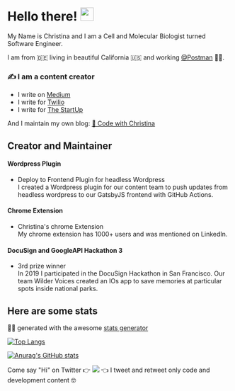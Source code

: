 
<!-- [![Header](https://raw.githubusercontent.com/MartinHeinz/<OWNER>/<OWNER>/readme_header.png "Header")](https://some-url.dev/)] -->

# Hello there! <img src="https://raw.githubusercontent.com/MartinHeinz/MartinHeinz/master/wave.gif" width="30px">
My Name is Christina and I am a Cell and Molecular Biologist turned Software Engineer. 

I am from 🇩🇪 living in beautiful California 🇺🇸 and working [@Postman](https://www.postman.com/) 👨‍🚀.

<!-- ![](https://img.shields.io/badge/LinkedIn-0077B5?style=for-the-badge&logo=linkedin&logoColor=white) -->



### ✍️ I am a content creator
* I write on [Medium](https://christinavhastenrath.medium.com/)
* I write for [Twilio](https://www.twilio.com/blog/create-wordpress-plugin-rebuild-gatsby-app-aws-github-actions)
* I write for [The StartUp](https://medium.com/swlh/make-algolia-search-results-more-relevant-8cfecead0a6b)

And I maintain my own blog: [🦄 Code with Christina](https://www.codewithchristina.com)




## Creator and Maintainer

#### Wordpress Plugin
* Deploy to Frontend Plugin for headless Wordpress <br />
I created a Wordpress plugin for our content team to push updates from headless wordpress to our GatsbyJS frontend with GitHub Actions.

#### Chrome Extension
* Christina's chrome Extension <br />
My chrome extension has 1000+ users and was mentioned on LinkedIn.

#### DocuSign and GoogleAPI Hackathon 3
* 3rd prize winner <br />
In 2019 I participated in the DocuSign Hackathon in San Francisco. Our team Wilder Voices created an IOs app to save memories at particular spots inside national parks.

<!-- 
## Technologies and Tools
![](https://img.shields.io/badge/Code-JavaScript-informational?style=flat&logo=<LOGO_NAME>&logoColor=white&color=blue)

![](https://img.shields.io/badge/Code-JavaScript-informational?style=plastic&logo=appveyor=<LOGO_NAME>&logoColor=white&color=2bbc8a) -->

## Here are some stats
🚣‍♀️ generated with the awesome [stats generator](https://github.com/anuraghazra/github-readme-stats)

[![Top Langs](https://github-readme-stats.vercel.app/api/top-langs/?username=ch264&layout=compact)](https://github.com/ch264/github-readme-stats)

[![Anurag's GitHub stats](https://github-readme-stats.vercel.app/api?username=ch264)](https://github.com/ch264/github-readme-stats)


Come say "Hi" on Twitter 👉 ![](https://img.shields.io/twitter/follow/ettinchen?style=social) 👈 I tweet and retweet only code and development content 🤓


<!--
**ch264/ch264** is a ✨ _special_ ✨ repository because its `README.md` (this file) appears on your GitHub profile.

Here are some ideas to get you started:

- 🔭 I’m currently working on ...
- 🌱 I’m currently learning ...
- 👯 I’m looking to collaborate on ...
- 🤔 I’m looking for help with ...
- 💬 Ask me about ...
- 📫 How to reach me: ...
- 😄 Pronouns: ...
- ⚡ Fun fact: ...
-->

